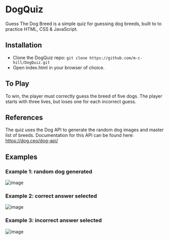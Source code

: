 # DogQuiz
Guess The Dog Breed is a simple quiz for guessing dog breeds, built to to practice HTML, CSS & JavaScript.

## Installation
- Clone the DogQuiz repo: ```git clone https://github.com/m-c-hill/DogQuiz.git```
- Open index.html in your browser of choice.

## To Play

To win, the player must correctly guess the breed of five dogs. The player starts with three lives, but loses one for each incorrect guess.

## References

The quiz uses the Dog API to generate the random dog images and master list of breeds. Documentation for this API can be found here: https://dog.ceo/dog-api/

## Examples

### Example 1: random dog generated
![image](https://user-images.githubusercontent.com/74383191/130218261-92a3abd0-7144-4d1d-97e6-4183a37c94fc.png)  

### Example 2: correct answer selected
![image](https://user-images.githubusercontent.com/74383191/130218607-3ffe85cd-5049-4d71-93d9-76961c276bd9.png)

### Example 3: incorrect answer selected
![image](https://user-images.githubusercontent.com/74383191/130218424-0d5aa4cb-0332-4659-8990-b0983abbbe7e.png)

